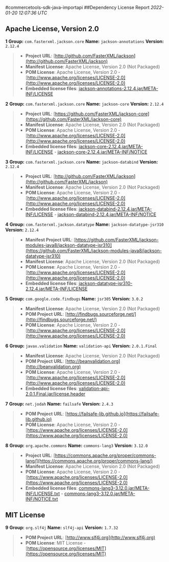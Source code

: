 
#commercetools-sdk-java-importapi
##Dependency License Report
_2022-01-20 12:07:36 UTC_
## Apache License, Version 2.0

**1** **Group:** `com.fasterxml.jackson.core` **Name:** `jackson-annotations` **Version:** `2.12.4` 
> - **Project URL**: [http://github.com/FasterXML/jackson](http://github.com/FasterXML/jackson)
> - **Manifest License**: Apache License, Version 2.0 (Not Packaged)
> - **POM License**: Apache License, Version 2.0 - [http://www.apache.org/licenses/LICENSE-2.0](http://www.apache.org/licenses/LICENSE-2.0)
> - **Embedded license files**: [jackson-annotations-2.12.4.jar/META-INF/LICENSE](jackson-annotations-2.12.4.jar/META-INF/LICENSE)

**2** **Group:** `com.fasterxml.jackson.core` **Name:** `jackson-core` **Version:** `2.12.4` 
> - **Project URL**: [https://github.com/FasterXML/jackson-core](https://github.com/FasterXML/jackson-core)
> - **Manifest License**: Apache License, Version 2.0 (Not Packaged)
> - **POM License**: Apache License, Version 2.0 - [http://www.apache.org/licenses/LICENSE-2.0](http://www.apache.org/licenses/LICENSE-2.0)
> - **Embedded license files**: [jackson-core-2.12.4.jar/META-INF/LICENSE](jackson-core-2.12.4.jar/META-INF/LICENSE) 
    - [jackson-core-2.12.4.jar/META-INF/NOTICE](jackson-core-2.12.4.jar/META-INF/NOTICE)

**3** **Group:** `com.fasterxml.jackson.core` **Name:** `jackson-databind` **Version:** `2.12.4` 
> - **Project URL**: [http://github.com/FasterXML/jackson](http://github.com/FasterXML/jackson)
> - **Manifest License**: Apache License, Version 2.0 (Not Packaged)
> - **POM License**: Apache License, Version 2.0 - [http://www.apache.org/licenses/LICENSE-2.0](http://www.apache.org/licenses/LICENSE-2.0)
> - **Embedded license files**: [jackson-databind-2.12.4.jar/META-INF/LICENSE](jackson-databind-2.12.4.jar/META-INF/LICENSE) 
    - [jackson-databind-2.12.4.jar/META-INF/NOTICE](jackson-databind-2.12.4.jar/META-INF/NOTICE)

**4** **Group:** `com.fasterxml.jackson.datatype` **Name:** `jackson-datatype-jsr310` **Version:** `2.12.4` 
> - **Manifest Project URL**: [https://github.com/FasterXML/jackson-modules-java8/jackson-datatype-jsr310](https://github.com/FasterXML/jackson-modules-java8/jackson-datatype-jsr310)
> - **Manifest License**: Apache License, Version 2.0 (Not Packaged)
> - **POM License**: Apache License, Version 2.0 - [http://www.apache.org/licenses/LICENSE-2.0](http://www.apache.org/licenses/LICENSE-2.0)
> - **Embedded license files**: [jackson-datatype-jsr310-2.12.4.jar/META-INF/LICENSE](jackson-datatype-jsr310-2.12.4.jar/META-INF/LICENSE)

**5** **Group:** `com.google.code.findbugs` **Name:** `jsr305` **Version:** `3.0.2` 
> - **Manifest License**: Apache License, Version 2.0 (Not Packaged)
> - **POM Project URL**: [http://findbugs.sourceforge.net/](http://findbugs.sourceforge.net/)
> - **POM License**: Apache License, Version 2.0 - [http://www.apache.org/licenses/LICENSE-2.0](http://www.apache.org/licenses/LICENSE-2.0)

**6** **Group:** `javax.validation` **Name:** `validation-api` **Version:** `2.0.1.Final` 
> - **Manifest License**: Apache License, Version 2.0 (Not Packaged)
> - **POM Project URL**: [http://beanvalidation.org](http://beanvalidation.org)
> - **POM License**: Apache License, Version 2.0 - [http://www.apache.org/licenses/LICENSE-2.0](http://www.apache.org/licenses/LICENSE-2.0)
> - **Embedded license files**: [validation-api-2.0.1.Final.jar/license.header](validation-api-2.0.1.Final.jar/license.header)

**7** **Group:** `net.jodah` **Name:** `failsafe` **Version:** `2.4.3` 
> - **POM Project URL**: [https://failsafe-lib.github.io](https://failsafe-lib.github.io)
> - **POM License**: Apache License, Version 2.0 - [https://www.apache.org/licenses/LICENSE-2.0](https://www.apache.org/licenses/LICENSE-2.0)

**8** **Group:** `org.apache.commons` **Name:** `commons-lang3` **Version:** `3.12.0` 
> - **Project URL**: [https://commons.apache.org/proper/commons-lang/](https://commons.apache.org/proper/commons-lang/)
> - **Manifest License**: Apache License, Version 2.0 (Not Packaged)
> - **POM License**: Apache License, Version 2.0 - [https://www.apache.org/licenses/LICENSE-2.0](https://www.apache.org/licenses/LICENSE-2.0)
> - **Embedded license files**: [commons-lang3-3.12.0.jar/META-INF/LICENSE.txt](commons-lang3-3.12.0.jar/META-INF/LICENSE.txt) 
    - [commons-lang3-3.12.0.jar/META-INF/NOTICE.txt](commons-lang3-3.12.0.jar/META-INF/NOTICE.txt)

## MIT License

**9** **Group:** `org.slf4j` **Name:** `slf4j-api` **Version:** `1.7.32` 
> - **POM Project URL**: [http://www.slf4j.org](http://www.slf4j.org)
> - **POM License**: MIT License - [https://opensource.org/licenses/MIT](https://opensource.org/licenses/MIT)


